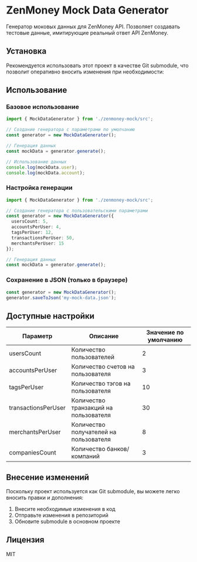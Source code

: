 # ZenMoney Mock Data Generator

Генератор моковых данных для ZenMoney API. Позволяет создавать тестовые данные, имитирующие реальный ответ API ZenMoney.

## Установка

Рекомендуется использовать этот проект в качестве Git submodule, что позволит оперативно вносить изменения при необходимости:

## Использование

### Базовое использование

```typescript
import { MockDataGenerator } from './zenmoney-mock/src';

// Создание генератора с параметрами по умолчанию
const generator = new MockDataGenerator();

// Генерация данных
const mockData = generator.generate();

// Использование данных
console.log(mockData.user);
console.log(mockData.account);
```

### Настройка генерации

```typescript
import { MockDataGenerator } from './zenmoney-mock/src';

// Создание генератора с пользовательскими параметрами
const generator = new MockDataGenerator({
  usersCount: 5,
  accountsPerUser: 4,
  tagsPerUser: 12,
  transactionsPerUser: 50,
  merchantsPerUser: 15
});

// Генерация данных
const mockData = generator.generate();
```

### Сохранение в JSON (только в браузере)

```typescript
const generator = new MockDataGenerator();
generator.saveToJson('my-mock-data.json');
```

## Доступные настройки

| Параметр | Описание | Значение по умолчанию |
|----------|----------|----------------------|
| usersCount | Количество пользователей | 2 |
| accountsPerUser | Количество счетов на пользователя | 3 |
| tagsPerUser | Количество тэгов на пользователя | 10 |
| transactionsPerUser | Количество транзакций на пользователя | 30 |
| merchantsPerUser | Количество получателей на пользователя | 8 |
| companiesCount | Количество банков/компаний | 3 |

## Внесение изменений

Поскольку проект используется как Git submodule, вы можете легко вносить правки и дополнения:

1. Внесите необходимые изменения в код
2. Отправьте изменения в репозиторий
3. Обновите submodule в основном проекте

## Лицензия

MIT 